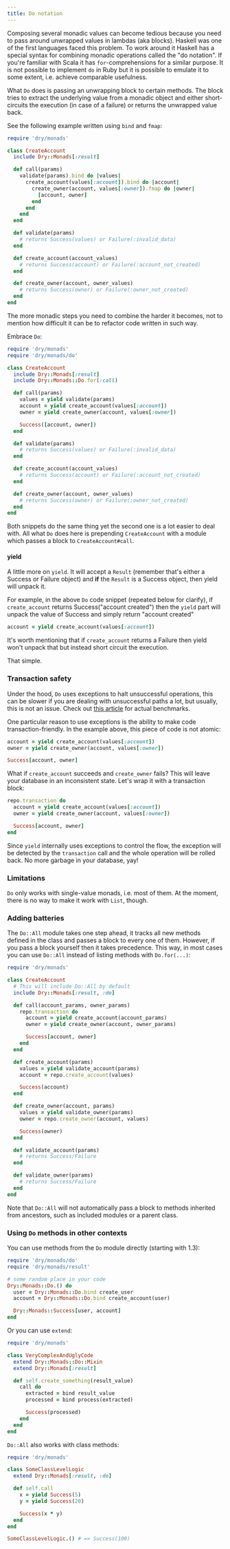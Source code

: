 ```yaml
---
title: Do notation
---
```


Composing several monadic values can become tedious because you need to pass around unwrapped values in lambdas (aka blocks). Haskell was one of the first languages faced this problem. To work around it Haskell has a special syntax for combining monadic operations called the "do notation". If you're familiar with Scala it has `for`-comprehensions for a similar purpose. It is not possible to implement `do` in Ruby but it is possible to emulate it to some extent, i.e. achieve comparable usefulness.

What `Do` does is passing an unwrapping block to certain methods. The block tries to extract the underlying value from a monadic object and either short-circuits the execution (in case of a failure) or returns the unwrapped value back.

See the following example written using `bind` and `fmap`:

```ruby
require 'dry/monads'

class CreateAccount
  include Dry::Monads[:result]

  def call(params)
    validate(params).bind do |values|
      create_account(values[:account]).bind do |account|
        create_owner(account, values[:owner]).fmap do |owner|
          [account, owner]
        end
      end
    end
  end

  def validate(params)
    # returns Success(values) or Failure(:invalid_data)
  end

  def create_account(account_values)
    # returns Success(account) or Failure(:account_not_created)
  end

  def create_owner(account, owner_values)
    # returns Success(owner) or Failure(:owner_not_created)
  end
end
```

The more monadic steps you need to combine the harder it becomes, not to mention how difficult it can be to refactor code written in such way.

Embrace `Do`:

```ruby
require 'dry/monads'
require 'dry/monads/do'

class CreateAccount
  include Dry::Monads[:result]
  include Dry::Monads::Do.for(:call)

  def call(params)
    values = yield validate(params)
    account = yield create_account(values[:account])
    owner = yield create_owner(account, values[:owner])

    Success([account, owner])
  end

  def validate(params)
    # returns Success(values) or Failure(:invalid_data)
  end

  def create_account(account_values)
    # returns Success(account) or Failure(:account_not_created)
  end

  def create_owner(account, owner_values)
    # returns Success(owner) or Failure(:owner_not_created)
  end
end
```

Both snippets do the same thing yet the second one is a lot easier to deal with. All what `Do` does here is prepending `CreateAccount` with a module which passes a block to `CreateAccount#call`.

#### yield
A little more on `yield`. It will accept a `Result` (remember that's either a Success or Failure object) and **if** the `Result` is a Success object, then yield will unpack it.

For example, in the above `Do` code snippet (repeated below for clarify), if `create_account` returns Success("account created") then the `yield` part will unpack the value of Success and simply return "account created"

```ruby
account = yield create_account(values[:account])
```

It's worth mentioning that if `create_account` returns a Failure then yield won't unpack that but instead short circuit the execution.

That simple.

### Transaction safety

Under the hood, `Do` uses exceptions to halt unsuccessful operations, this can be slower if you are dealing with unsuccessful paths a lot, but usually, this is not an issue. Check out [this article](https://www.morozov.is/2018/05/27/do-notation-ruby.html) for actual benchmarks.

One particular reason to use exceptions is the ability to make code transaction-friendly. In the example above, this piece of code is not atomic:

```ruby
account = yield create_account(values[:account])
owner = yield create_owner(account, values[:owner])

Success[account, owner]
```

What if `create_account` succeeds and `create_owner` fails? This will leave your database in an inconsistent state. Let's wrap it with a transaction block:

```ruby
repo.transaction do
  account = yield create_account(values[:account])
  owner = yield create_owner(account, values[:owner])

  Success[account, owner]
end
```

Since `yield` internally uses exceptions to control the flow, the exception will be detected by the `transaction` call and the whole operation will be rolled back. No more garbage in your database, yay!

### Limitations

`Do` only works with single-value monads, i.e. most of them. At the moment, there is no way to make it work with `List`, though.

### Adding batteries

The `Do::All` module takes one step ahead, it tracks all new methods defined in the class and passes a block to every one of them. However, if you pass a block yourself then it takes precedence. This way, in most cases you can use `Do::All` instead of listing methods with `Do.for(...)`:

```ruby
require 'dry/monads'

class CreateAccount
  # This will include Do::All by default
  include Dry::Monads[:result, :do]

  def call(account_params, owner_params)
    repo.transaction do
      account = yield create_account(account_params)
      owner = yield create_owner(account, owner_params)

      Success[account, owner]
    end
  end

  def create_account(params)
    values = yield validate_account(params)
    account = repo.create_account(values)

    Success(account)
  end

  def create_owner(account, params)
    values = yield validate_owner(params)
    owner = repo.create_owner(account, values)

    Success(owner)
  end

  def validate_account(params)
    # returns Success/Failure
  end

  def validate_owner(params)
    # returns Success/Failure
  end
end
```

Note that `Do::All` will not automatically pass a block to methods inherited from ancestors, such as included modules or a parent class.

### Using `Do` methods in other contexts

You can use methods from the `Do` module directly (starting with 1.3):

```ruby
require 'dry/monads/do'
require 'dry/monads/result'

# some random place in your code
Dry::Monads::Do.() do
  user = Dry::Monads::Do.bind create_user
  account = Dry::Monads::Do.bind create_account(user)

  Dry::Monads::Success[user, account]
end
```

Or you can use `extend`:

```ruby
require 'dry/monads'

class VeryComplexAndUglyCode
  extend Dry::Monads::Do::Mixin
  extend Dry::Monads[:result]

  def self.create_something(result_value)
    call do
      extracted = bind result_value
      processed = bind process(extracted)

      Success(processed)
    end
  end
end
```

`Do::All` also works with class methods:

```ruby
require 'dry/monads'

class SomeClassLevelLogic
  extend Dry::Monads[:result, :do]

  def self.call
    x = yield Success(5)
    y = yield Success(20)

    Success(x * y)
  end
end

SomeClassLevelLogic.() # => Success(100)
```
